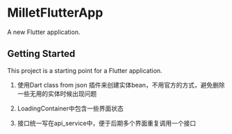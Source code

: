 # MilletFlutterApp

A new Flutter application.

## Getting Started

This project is a starting point for a Flutter application.

1. 使用Dart class from json 插件来创建实体bean，不用官方的方式，避免删除一些无用的实体时候出现问题

2. LoadingContainer中包含一些界面状态

3. 接口统一写在api_service中，便于后期多个界面重复调用一个接口
